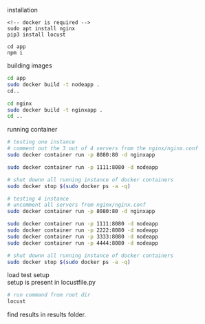 installation

```
<!-- docker is required -->
sudo apt install nginx
pip3 install locust

cd app
npm i
```

building images

```bash
cd app
sudo docker build -t nodeapp .
cd..

cd nginx
sudo docker build -t nginxapp .
cd ..

```

running container

```bash
# testing one instance
# comment out the 3 out of 4 servers from the nginx/nginx.conf
sudo docker container run -p 8080:80 -d nginxapp

sudo docker container run -p 1111:8080 -d nodeapp

# shut downn all running instance of docker containers
sudo docker stop $(sudo docker ps -a -q)
```

```bash
# testing 4 instance
# uncomment all servers from nginx/nginx.conf
sudo docker container run -p 8080:80 -d nginxapp

sudo docker container run -p 1111:8080 -d nodeapp
sudo docker container run -p 2222:8080 -d nodeapp
sudo docker container run -p 3333:8080 -d nodeapp
sudo docker container run -p 4444:8080 -d nodeapp

# shut downn all running instance of docker containers
sudo docker stop $(sudo docker ps -a -q)

```

load test setup  
setup is present in locustfile.py

```bash
# run command from root dir
locust

```

find results in results folder.
